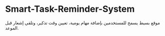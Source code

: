 # Smart-Task-Reminder-System
موقع بسيط يسمح للمستخدمين بإضافة مهام يومية، تعيين وقت تذكير، وتلقي إشعار قبل الموعد.
